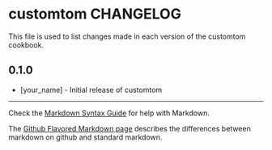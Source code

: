 customtom CHANGELOG
===================

This file is used to list changes made in each version of the customtom cookbook.

0.1.0
-----
- [your_name] - Initial release of customtom

- - -
Check the [Markdown Syntax Guide](http://daringfireball.net/projects/markdown/syntax) for help with Markdown.

The [Github Flavored Markdown page](http://github.github.com/github-flavored-markdown/) describes the differences between markdown on github and standard markdown.
